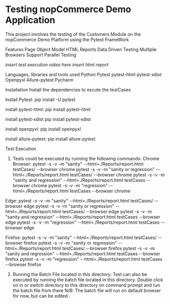 # Testing nopCommerce Demo Application
This project involves the testing of the Customers Module on the nopCommerce Demo Platform using the Pytest FrameWork

Features
Page Object Model
HTML Reports
Data Driven Testing
Multiple Browsers Support
Parallel Testing

*insert test execution video here*
*insert html report*

Languages, libraries and tools used
Python
Pytest
pytest-html
pytest-xdist
Openpyxl
Allure-pytest
Pycharm

Installation
Install the dependencies to excute the testCases

Install Pytest:
pip install -U pytest

install pytest-html: 
pip install pytest-html

install pytest-xdist
pip install pytest-xdist

install openpyxl: 
pip install openpyxl

install allure-pytest:
pip install allure-pytest

Test Execution
1. Tests could be executed by running the following commands:
Chrome Browser:
pytest -s -v -m "sanity" --html=./Reports/report.html testCases/ --browser chrome
pytest -s -v -m "sanity or regression" --html=./Reports/report.html testCases/ --browser chrome
pytest -s -v -m "sanity and regression" --html=./Reports/report.html testCases --browser chrome
pytest -s -v -m "regression" --html=./Reports/report.html testCases --browser chrome

Edge: 
pytest -s -v -m "sanity" --html=./Reports/report.html testCases/ --browser edge
pytest -s -v -m "sanity or regression" --html=./Reports/report.html testCases/ --browser edge
pytest -s -v -m "sanity and regression" --html=./Reports/report.html testCases --browser edge
pytest -s -v -m "regression" --html=./Reports/report.html testCases --browser edge

Firefox: 
pytest -s -v -m "sanity" --html=./Reports/report.html testCases/ --browser firefox
pytest -s -v -m "sanity or regression" --html=./Reports/report.html testCases/ --browser firefox
pytest -s -v -m "sanity and regression" --html=./Reports/report.html testCases --browser firefox
pytest -s -v -m "regression" --html=./Reports/report.html testCases --browser firefox

2. Running the Batch File located in this directory:
   Test can also be executed by running the batch file located in this directory.
   Double click on in or switch directory to this directory on command prompt and run the batch file from there
   N/B: The batch file will run on default browser for now, but can be edited .
   



